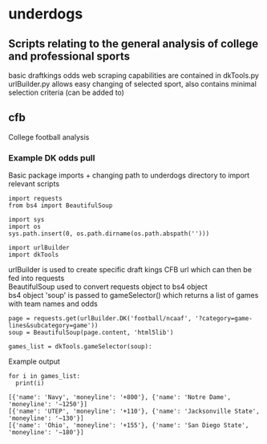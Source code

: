 # underdogs
## Scripts relating to the general analysis of college and professional sports
basic draftkings odds web scraping capabilities are contained in dkTools.py <br>
urlBuilder.py allows easy changing of selected sport, also contains minimal selection criteria (can be added to)

## cfb
College football analysis
### Example DK odds pull
Basic package imports + changing path to underdogs directory to import relevant scripts
```
import requests
from bs4 import BeautifulSoup

import sys
import os
sys.path.insert(0, os.path.dirname(os.path.abspath('')))

import urlBuilder
import dkTools
```
urlBuilder is used to create specific draft kings CFB url which can then be fed into requests <br>
BeautifulSoup used to convert requests object to bs4 object <br>
bs4 object 'soup' is passed to gameSelector() which returns a list of games with team names and odds
```
page = requests.get(urlBuilder.DK('football/ncaaf', '?category=game-lines&subcategory=game'))
soup = BeautifulSoup(page.content, 'html5lib')

games_list = dkTools.gameSelector(soup):
```
Example output
```
for i in games_list:
  print(i)

[{'name': 'Navy', 'moneyline': '+800'}, {'name': 'Notre Dame', 'moneyline': '−1250'}]
[{'name': 'UTEP', 'moneyline': '+110'}, {'name': 'Jacksonville State', 'moneyline': '−130'}]
[{'name': 'Ohio', 'moneyline': '+155'}, {'name': 'San Diego State', 'moneyline': '−180'}]
```
